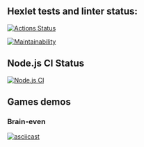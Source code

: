 ## Hexlet tests and linter status:
[![Actions Status](https://github.com/abr-ya/frontend-project-lvl1/workflows/hexlet-check/badge.svg)](https://github.com/abr-ya/frontend-project-lvl1/actions)

[![Maintainability](https://api.codeclimate.com/v1/badges/a99a88d28ad37a79dbf6/maintainability)](https://codeclimate.com/github/codeclimate/codeclimate/maintainability)

## Node.js CI Status
[![Node.js CI](https://github.com/abr-ya/frontend-project-lvl1/workflows/Node.js%20CI/badge.svg)](https://github.com/abr-ya/frontend-project-lvl1/actions?query=workflow%3A%22Node.js+CI%22)

## Games demos

### Brain-even

[![asciicast](https://asciinema.org/a/427386.svg)](https://asciinema.org/a/427386)
